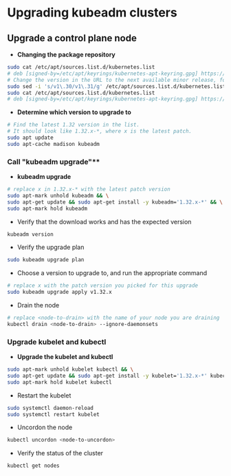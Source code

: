# Upgrading kubeadm clusters
## Upgrade a control plane node
* **Changing the package repository**
```bash
sudo cat /etc/apt/sources.list.d/kubernetes.list
# deb [signed-by=/etc/apt/keyrings/kubernetes-apt-keyring.gpg] https://pkgs.k8s.io/core:/stable:/v1.31/deb/ /
# Change the version in the URL to the next available minor release, for example v1.32
sudo sed -i 's/v1\.30/v1\.31/g' /etc/apt/sources.list.d/kubernetes.list
sudo cat /etc/apt/sources.list.d/kubernetes.list
# deb [signed-by=/etc/apt/keyrings/kubernetes-apt-keyring.gpg] https://pkgs.k8s.io/core:/stable:/v1.32/deb/ /
```
* **Determine which version to upgrade to**
```bash
# Find the latest 1.32 version in the list.
# It should look like 1.32.x-*, where x is the latest patch.
sudo apt update
sudo apt-cache madison kubeadm
```
### Call "kubeadm upgrade"**
* **kubeadm upgrade**
```bash
# replace x in 1.32.x-* with the latest patch version
sudo apt-mark unhold kubeadm && \
sudo apt-get update && sudo apt-get install -y kubeadm='1.32.x-*' && \
sudo apt-mark hold kubeadm
```
  * Verify that the download works and has the expected version
  ```bash
  kubeadm version
  ```
* Verify the upgrade plan
```bash
sudo kubeadm upgrade plan
```
* Choose a version to upgrade to, and run the appropriate command
```bash
# replace x with the patch version you picked for this upgrade
sudo kubeadm upgrade apply v1.32.x
```
* Drain the node
```bash
# replace <node-to-drain> with the name of your node you are draining
kubectl drain <node-to-drain> --ignore-daemonsets
```
### Upgrade kubelet and kubectl

* **Upgrade the kubelet and kubectl**
```bash
sudo apt-mark unhold kubelet kubectl && \
sudo apt-get update && sudo apt-get install -y kubelet='1.32.x-*' kubectl='1.32.x-*' && \
sudo apt-mark hold kubelet kubectl
```
* Restart the kubelet
```bash
sudo systemctl daemon-reload
sudo systemctl restart kubelet
```
* Uncordon the node
```bash
kubectl uncordon <node-to-uncordon>
```
* Verify the status of the cluster
```bash
kubectl get nodes
```
